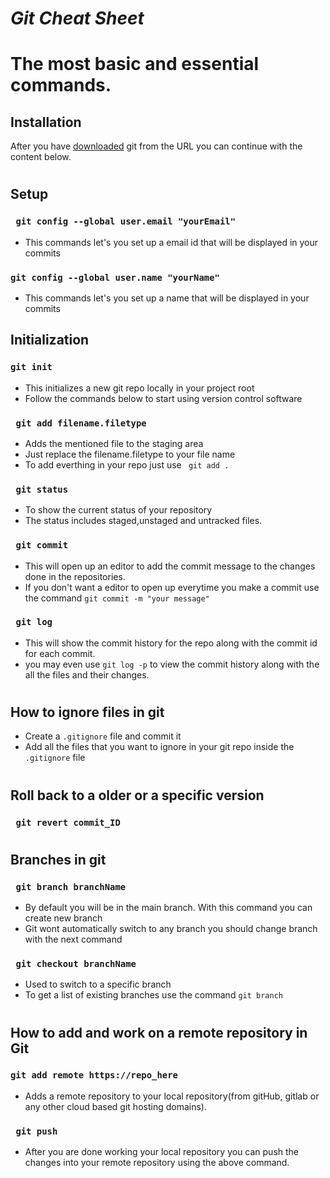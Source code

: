 # ***Git Cheat Sheet***
# The most basic and essential commands.
## Installation
After you have [downloaded](https://git-scm.com/) git from the URL you can continue with the content below.

#
## Setup 
### ``` git config --global user.email "yourEmail"```
-  This commands let's you set up a email id that will be displayed in your commits
### ```git config --global user.name "yourName"```
- This commands let's you set up a name that will be displayed in your commits
  
##  Initialization
### ```git init```
- This initializes a new git repo locally in your project root
- Follow the commands below to start using version control software
  
### ``` git add filename.filetype```
- Adds the mentioned file to the staging area
- Just replace the filename.filetype to your file name
- To add everthing in your repo just use ``` git add .```

### ``` git status```
- To show the current status of your repository 
- The status includes staged,unstaged and untracked files.
  
### ``` git commit```
- This will open up an editor to add the commit message to the changes done in the repositories.
- If you don't want a editor to open up everytime you make a commit use the command ```git commit -m "your message"```
  
### ``` git log```
- This will show the commit history for the repo along with the commit id for each commit.
- you may even use ```git log -p``` to view the commit history along with the all the files and their changes. 
  
#
## How to ignore files in git

- Create a ```.gitignore``` file and commit it
- Add all the files that you want to ignore in your git repo inside the ```.gitignore``` file

#
## Roll back to a older or a specific version

### ``` git revert commit_ID```
  
#

## Branches in git

### ``` git branch branchName```
- By default you will be in the main branch. With this command you can create new branch 
- Git wont automatically switch to any branch you should change branch with the next command
  
### ``` git checkout branchName```
- Used to switch to a specific branch
- To get a list of existing branches use the command ```git branch```

#

## How to add and work on a remote repository in Git

### ```git add remote https://repo_here```
- Adds a remote repository to your local repository(from gitHub, gitlab or any other cloud based git hosting domains).
  
### ``` git push```
- After you are done working your local repository you can push the changes into your remote repository using the above command.
  
    






  


  



  


